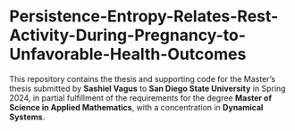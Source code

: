 # Persistence-Entropy-Relates-Rest-Activity-During-Pregnancy-to-Unfavorable-Health-Outcomes
This repository contains the thesis and supporting code for the Master’s thesis submitted by **Sashiel Vagus** to **San Diego State University** in Spring 2024, in partial fulfillment of the requirements for the degree **Master of Science in Applied Mathematics**, with a concentration in **Dynamical Systems**.

